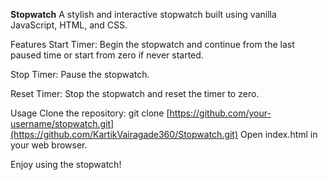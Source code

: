 **Stopwatch**
A stylish and interactive stopwatch built using vanilla JavaScript, HTML, and CSS.

Features
Start Timer: Begin the stopwatch and continue from the last paused time or start from zero if never started.

Stop Timer: Pause the stopwatch.

Reset Timer: Stop the stopwatch and reset the timer to zero.

Usage
Clone the repository: git clone [https://github.com/your-username/stopwatch.git](https://github.com/KartikVairagade360/Stopwatch.git)
Open index.html in your web browser.

Enjoy using the stopwatch!

